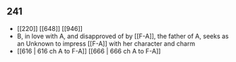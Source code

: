 ## 241
- [[220]] [[648]] [[946]] 
- B, in love with A, and disapproved of by [[F-A]], the father of A, seeks as an Unknown to impress [[F-A]] with her character and charm
- [[616 | 616 ch A to F-A]] [[666 | 666 ch A to F-A]] 

